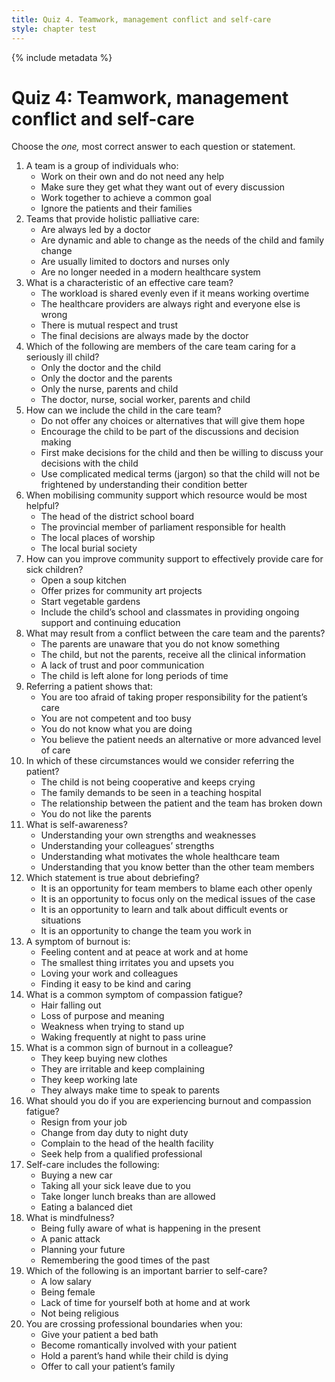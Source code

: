 ```yaml
---
title: Quiz 4. Teamwork, management conflict and self-care
style: chapter test
---
```


{% include metadata %}

# Quiz 4: Teamwork, management conflict and self-care

Choose the *one,* most correct answer to each question or statement.

1.  A team is a group of individuals who:
    -  Work on their own and do not need any help
    -  Make sure they get what they want out of every discussion
    +  Work together to achieve a common goal
    -  Ignore the patients and their families
2.  Teams that provide holistic palliative care:
    -  Are always led by a doctor   
    +  Are dynamic and able to change as the needs of the child and family change  
    -  Are usually limited to doctors and nurses only
    -  Are no longer needed in a modern healthcare system
3.  What is a characteristic of an effective care team?
    -  The workload is shared evenly even if it means working overtime
    -  The healthcare providers are always right and everyone else is wrong
    +  There is mutual respect and trust
    -  The final decisions are always made by the doctor
4.  Which of the following are members of the care team caring for a seriously ill child?
    -  Only the doctor and the child
    -  Only the doctor and the parents
    -  Only the nurse, parents and child
    +  The doctor, nurse, social worker, parents and child
5.  How can we include the child in the care team?
    -  Do not offer any choices or alternatives that will give them hope
    +  Encourage the child to be part of the discussions and decision making
    -  First make decisions for the child and then be willing to discuss your decisions with the child
    -  Use complicated medical terms (jargon) so that the child will not be frightened by understanding their condition better
6.  When mobilising community support which resource would be most helpful?
    -  The head of the district school board
    -  The provincial member of parliament responsible for health
    +  The local places of worship
    -  The local burial society
7.  How can you improve community support to effectively provide care for sick children?
    -  Open a soup kitchen
    -  Offer prizes for community art projects
    +  Start vegetable gardens
    -  Include the child’s school and classmates in providing ongoing support and continuing education
8.  What may result from a conflict between the care team and the parents?
    -  The parents are unaware that you do not know something
    -  The child, but not the parents, receive all the clinical information
    +  A lack of trust and poor communication
    -  The child is left alone for long periods of time
9.  Referring a patient shows that:
    -  You are too afraid of taking proper responsibility for the patient’s care
    -  You are not competent and too busy
    -  You do not know what you are doing
    +  You believe the patient needs an alternative or more advanced level of care
10.  In which of these circumstances would we consider referring the patient?
     -  The child is not being cooperative and keeps crying
     -  The family demands to be seen in a teaching hospital
     -  The relationship between the patient and the team has broken down
     +  You do not like the parents
11.  What is self-awareness?
     +  Understanding your own strengths and weaknesses
     -  Understanding your colleagues’ strengths
     -  Understanding what motivates the whole healthcare team
     -  Understanding that you know better than the other team members
12.  Which statement is true about debriefing?
     -  It is an opportunity for team members to blame each other openly
     -  It is an opportunity to focus only on the medical issues of the case
     +  It is an opportunity to learn and talk about difficult events or situations
     -  It is an opportunity to change the team you work in
13. A symptom of burnout is:
    -  Feeling content and at peace at work and at home
    +  The smallest thing irritates you and upsets you
    -  Loving your work and colleagues
    -  Finding it easy to be kind and caring
14. What is a common symptom of compassion fatigue?
    -  Hair falling out
    +  Loss of purpose and meaning
    -  Weakness when trying to stand up
    -  Waking frequently at night to pass urine
15. What is a common sign of burnout in a colleague?
    -  They keep buying new clothes
    +  They are irritable and keep complaining
    -  They keep working late
    -  They always make time to speak to parents
16. What should you do if you are experiencing burnout and compassion fatigue?
    -  Resign from your job
    -  Change from day duty to night duty
    -  Complain to the head of the health facility
    +  Seek help from a qualified professional
17. Self-care includes the following:
    -  Buying a new car
    -  Taking all your sick leave due to you
    -  Take longer lunch breaks than are allowed
    +  Eating a balanced diet
18. What is mindfulness?
    +  Being fully aware of what is happening in the present
    -  A panic attack
    -  Planning your future
    -  Remembering the good times of the past
19. Which of the following is an important barrier to self-care?
    -  A low salary
    -  Being female
    +  Lack of time for yourself both at home and at work
    -  Not being religious
20. You are crossing professional boundaries when you:
    -  Give your patient a bed bath
    +  Become romantically involved with your patient
    -  Hold a parent’s hand while their child is dying
    -  Offer to call your patient’s family
